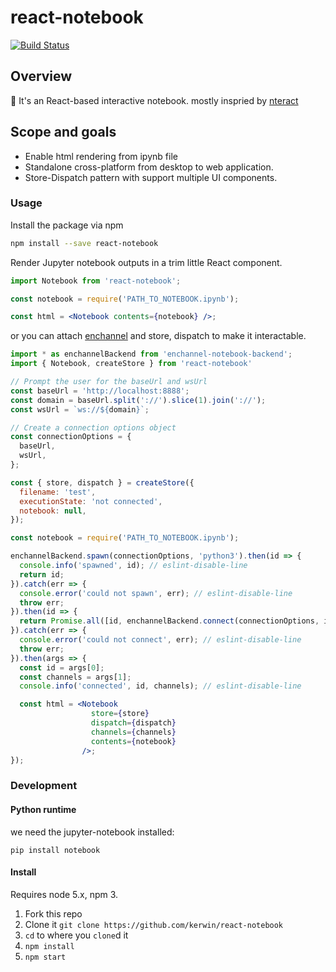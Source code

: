 # react-notebook

[![Build Status](https://travis-ci.org/kerwin/react-notebook.svg?branch=master)](https://travis-ci.org/kerwin/react-notebook)

## Overview

:notebook: It's an React-based interactive notebook. mostly inspried by [nteract](https://github.com/nteract/nteract)

## Scope and goals

* Enable html rendering from ipynb file
* Standalone cross-platform from desktop to web application.
* Store-Dispatch pattern with support multiple UI components.

### Usage

Install the package via npm

```bash
npm install --save react-notebook
```

Render Jupyter notebook outputs in a trim little React component.

```jsx
import Notebook from 'react-notebook';

const notebook = require('PATH_TO_NOTEBOOK.ipynb');

const html = <Notebook contents={notebook} />;
```

or you can attach [enchannel](https://github.com/nteract/enchannel) and store,
dispatch to make it interactable.

```jsx
import * as enchannelBackend from 'enchannel-notebook-backend';
import { Notebook, createStore } from 'react-notebook'

// Prompt the user for the baseUrl and wsUrl
const baseUrl = 'http://localhost:8888';
const domain = baseUrl.split('://').slice(1).join('://');
const wsUrl = `ws://${domain}`;

// Create a connection options object
const connectionOptions = {
  baseUrl,
  wsUrl,
};

const { store, dispatch } = createStore({
  filename: 'test',
  executionState: 'not connected',
  notebook: null,
});

const notebook = require('PATH_TO_NOTEBOOK.ipynb');

enchannelBackend.spawn(connectionOptions, 'python3').then(id => {
  console.info('spawned', id); // eslint-disable-line
  return id;
}).catch(err => {
  console.error('could not spawn', err); // eslint-disable-line
  throw err;
}).then(id => {
  return Promise.all([id, enchannelBackend.connect(connectionOptions, id)]);
}).catch(err => {
  console.error('could not connect', err); // eslint-disable-line
  throw err;
}).then(args => {
  const id = args[0];
  const channels = args[1];
  console.info('connected', id, channels); // eslint-disable-line

  const html = <Notebook
                  store={store}
                  dispatch={dispatch}
                  channels={channels}
                  contents={notebook}
                />;
});
```

### Development

#### Python runtime

we need the jupyter-notebook installed:

```
pip install notebook
```

#### Install

Requires node 5.x, npm 3.

1. Fork this repo
2. Clone it `git clone https://github.com/kerwin/react-notebook`
3. `cd` to where you `clone`d it
4. `npm install`
5. `npm start`
